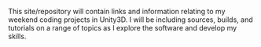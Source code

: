 This site/repository will contain links and information relating to my weekend coding projects in Unity3D. I will be including sources, builds, and tutorials on a range of topics as I explore the software and develop my skills.

